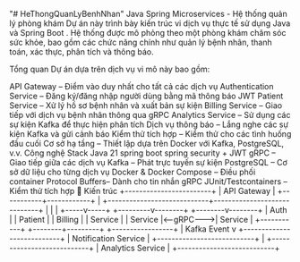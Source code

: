 "# HeThongQuanLyBenhNhan" 
Java Spring Microservices - Hệ thống quản lý phòng khám
Dự án này trình bày kiến ​​trúc vi dịch vụ thực tế sử dụng Java và Spring Boot . Hệ thống được mô phỏng theo một phòng khám chăm sóc sức khỏe, bao gồm các chức năng chính như quản lý bệnh nhân, thanh toán, xác thực, phân tích và thông báo.

Tổng quan
Dự án dựa trên dịch vụ vi mô này bao gồm:

API Gateway – Điểm vào duy nhất cho tất cả các dịch vụ
Authentication Service – Đăng ký/đăng nhập người dùng bằng mã thông báo JWT
Patient Service – Xử lý hồ sơ bệnh nhân và xuất bản sự kiện
Billing Service – Giao tiếp với dịch vụ bệnh nhân thông qua gRPC
Analytics Service – Sử dụng các sự kiện Kafka để thực hiện phân tích
Dịch vụ thông báo – Lắng nghe các sự kiện Kafka và gửi cảnh báo
Kiểm thử tích hợp – Kiểm thử cho các tình huống đầu cuối
Cơ sở hạ tầng – Thiết lập dựa trên Docker với Kafka, PostgreSQL, v.v.
Công nghệ Stack
Java 21
spring boot
spring security + JWT
gRPC – Giao tiếp giữa các dịch vụ
Kafka – Phát trực tuyến sự kiện
PostgreSQL – Cơ sở dữ liệu cho từng dịch vụ
Docker & Docker Compose – Điều phối container
Protocol Buffers– Dành cho tin nhắn gRPC
JUnit/Testcontainers – Kiểm thử tích hợp
🧱 Kiến trúc
                       +------------------------+
                       |     API Gateway        |
                       +-----------+------------+
                                   |
      +----------------------------+-----------------------------+
      |                            |                             |
+-----v-----+            +---------v--------+           +--------v--------+
|  Auth     |            |   Patient        |           |    Billing       |
|  Service  |            |   Service        |<--gRPC--->|    Service       |
+-----------+            +--------+---------+           +-----------------+
                                  |
                             Kafka Event
                                  v
                    +---------------------------+
                    |  Notification Service     |
                    +---------------------------+
                                  |
                    +---------------------------+
                    |  Analytics Service        |
                    +---------------------------+
